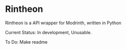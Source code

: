 Rintheon
=====

Rintheon is a API wrapper for Modrinth, written in Python

Current Status: In development, Unusable.

To Do: Make readme
